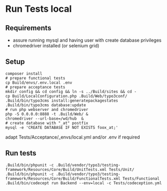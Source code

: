 # Run Tests local

## Requirements

* assure running mysql and having user with create database privileges
* chromedriver installed (or selenium grid)


## Setup

    composer install
    # prepare functional tests
    cp Build/envs/.env.local .env
    # prepare acceptance tests
    mkdir config && cd config && ln -s ../Build/sites && cd -
    cp Build/LocalConfiguration.php .Build/Web/typo3conf/
    .Build/bin/typo3cms install:generatepackagestates
    .Build/bin/typo3cms database:update
    # run php webserver and chromedriver
    php -S 0.0.0.0:8888 -t .Build/Web/ &
    chromedriver --url-base=/wd/hub  &
    # create database with "_at" postfix
    mysql -e 'CREATE DATABASE IF NOT EXISTS foox_at;'

 adapt Tests/Acceptance/_envs/local.yml and/or .env if required

 ## Run tests


    .Build/bin/phpunit -c .Build/vendor/typo3/testing-framework/Resources/Core/Build/UnitTests.xml Tests/Unit/
    .Build/bin/phpunit -c .Build/vendor/typo3/testing-framework/Resources/Core/Build/FunctionalTests.xml Tests/Functional
    .Build/bin/codecept run Backend --env=local -c Tests/codeception.yml
